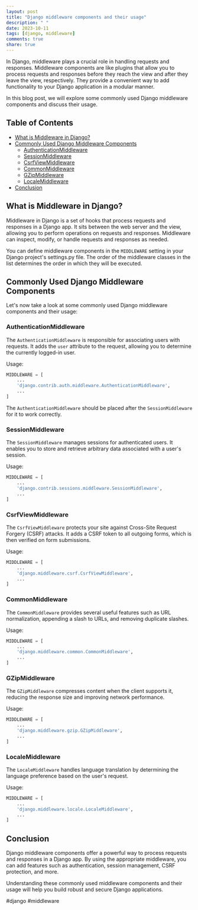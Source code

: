 ```yaml
---
layout: post
title: "Django middleware components and their usage"
description: " "
date: 2023-10-11
tags: [django, middleware]
comments: true
share: true
---
```


In Django, middleware plays a crucial role in handling requests and responses. Middleware components are like plugins that allow you to process requests and responses before they reach the view and after they leave the view, respectively. They provide a convenient way to add functionality to your Django application in a modular manner.

In this blog post, we will explore some commonly used Django middleware components and discuss their usage.

## Table of Contents
- [What is Middleware in Django?](#what-is-middleware-in-django)
- [Commonly Used Django Middleware Components](#commonly-used-django-middleware-components)
  - [AuthenticationMiddleware](#authenticationmiddleware)
  - [SessionMiddleware](#sessionmiddleware)
  - [CsrfViewMiddleware](#csrfviewmiddleware)
  - [CommonMiddleware](#commonmiddleware)
  - [GZipMiddleware](#gzipmiddleware)
  - [LocaleMiddleware](#localemiddleware)
- [Conclusion](#conclusion)

## What is Middleware in Django?

Middleware in Django is a set of hooks that process requests and responses in a Django app. It sits between the web server and the view, allowing you to perform operations on requests and responses. Middleware can inspect, modify, or handle requests and responses as needed.

You can define middleware components in the `MIDDLEWARE` setting in your Django project's settings.py file. The order of the middleware classes in the list determines the order in which they will be executed.

## Commonly Used Django Middleware Components

Let's now take a look at some commonly used Django middleware components and their usage:

### AuthenticationMiddleware

The `AuthenticationMiddleware` is responsible for associating users with requests. It adds the `user` attribute to the request, allowing you to determine the currently logged-in user.

Usage:
```python
MIDDLEWARE = [
    ...
    'django.contrib.auth.middleware.AuthenticationMiddleware',
    ...
]
```
The `AuthenticationMiddleware` should be placed after the `SessionMiddleware` for it to work correctly.

### SessionMiddleware

The `SessionMiddleware` manages sessions for authenticated users. It enables you to store and retrieve arbitrary data associated with a user's session.

Usage:
```python
MIDDLEWARE = [
    ...
    'django.contrib.sessions.middleware.SessionMiddleware',
    ...
]
```

### CsrfViewMiddleware

The `CsrfViewMiddleware` protects your site against Cross-Site Request Forgery (CSRF) attacks. It adds a CSRF token to all outgoing forms, which is then verified on form submissions.

Usage:
```python
MIDDLEWARE = [
    ...
    'django.middleware.csrf.CsrfViewMiddleware',
    ...
]
```

### CommonMiddleware

The `CommonMiddleware` provides several useful features such as URL normalization, appending a slash to URLs, and removing duplicate slashes.

Usage:
```python
MIDDLEWARE = [
    ...
    'django.middleware.common.CommonMiddleware',
    ...
]
```

### GZipMiddleware

The `GZipMiddleware` compresses content when the client supports it, reducing the response size and improving network performance.

Usage:
```python
MIDDLEWARE = [
    ...
    'django.middleware.gzip.GZipMiddleware',
    ...
]
```

### LocaleMiddleware

The `LocaleMiddleware` handles language translation by determining the language preference based on the user's request.

Usage:
```python
MIDDLEWARE = [
    ...
    'django.middleware.locale.LocaleMiddleware',
    ...
]
```

## Conclusion

Django middleware components offer a powerful way to process requests and responses in a Django app. By using the appropriate middleware, you can add features such as authentication, session management, CSRF protection, and more.

Understanding these commonly used middleware components and their usage will help you build robust and secure Django applications.

#django #middleware